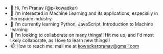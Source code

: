 - 👋 Hi, I’m Pranav (@p-kowadkar)
- 👀 I’m interested in Machine Learning and its applications, especially in Aerospace industry
- 🌱 I’m currently learning Python, JavaScript, Introduction to Machine learning
- 💞️ I’m looking to collaborate on many things!! Hit me up, and I'd most likely collaborate, as I love to learn new things!!
- 📫 How to reach me: mail me at kowadkarpranav@gmail.com

<!---
p-kowadkar/p-kowadkar is a ✨ special ✨ repository because its `README.md` (this file) appears on your GitHub profile.
You can click the Preview link to take a look at your changes.
--->
